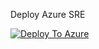Deploy Azure SRE

[![Deploy To Azure](https://docs.microsoft.com/en-us/azure/templates/media/deploy-to-azure.svg)](https://portal.azure.com/#blade/Microsoft_Azure_CreateUIDef/CustomDeploymentBlade/uri/https%3A%2F%2Fraw.githubusercontent.com%2Fdcampman%2FAzure-SRE%2Fmain%2FARM-Templates%2Fmain.json/createUIDefinitionUri/https%3A%2F%2Fraw.githubusercontent.com%2Fdcampman%2FAzure-SRE%2Fmain%2FARM-Templates%2FmainUiDefinition.json)
